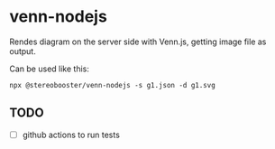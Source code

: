 # venn-nodejs

Rendes diagram on the server side with Venn.js, getting image file as output.

Can be used like this:

```
npx @stereobooster/venn-nodejs -s g1.json -d g1.svg
```

## TODO

- [ ] github actions to run tests
